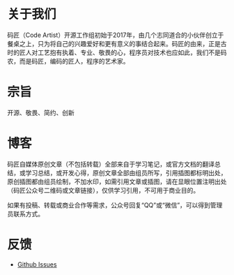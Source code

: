 # 关于我们
码匠（Code Artist）开源工作组初始于2017年，由几个志同道合的小伙伴创立于餐桌之上，只为将自己的兴趣爱好和更有意义的事结合起来。码匠的由来，正是古时的匠人对工艺抱有执着、专业、敬畏的心，程序员对技术也应如此，我们不是码农，而是码匠，编码的匠人，程序的艺术家。

# 宗旨
开源、敬畏、简约、创新

# 博客
码匠自媒体原创文章（不包括转载）全部来自于学习笔记，或官方文档的翻译总结，或学习总结，或开发心得，原创文章全部由组员所写，引用插图都标明出处，原创插图都由组员绘制，不加水印，如需引用文章或插图，请在显眼位置注明出处（码匠公众号二维码或文章链接），仅供学习引用，不可用于商业目的。

如果有投稿、转载或商业合作等需求，公众号回复“QQ”或“微信”，可以得到管理员联系方式。

# 反馈
- [Github Issues](https://github.com/ArtistOfCode/artistofcode.github.com/issues)
